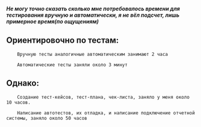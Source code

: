 ***Не могу точно сказать сколько мне потребовалось времени для тестирования вручную и автоматически, я не вёл подсчет, лишь примерное время(по ощущениям)***

**Ориентировочно по тестам**:
-
        Вручную тесты аналогичные автоматическим занимают 2 часа 

        Автоматические тесты заняли около 3 минут

**Однако**:
-
        Создание тест-кейсов, тест-плана, чек-листа, заняло у меня около 10 часов.

        Написание автотестов, их отладка, и написание подключение отчетной системы, заняло около 50 часов



